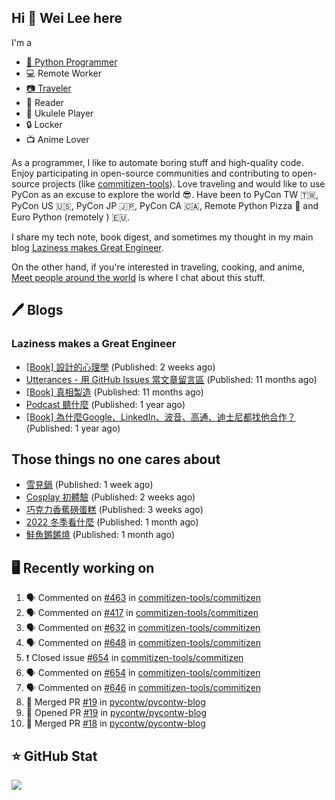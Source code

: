## Hi 👋 Wei Lee here

I'm a

* [🐍 Python Programmer](https://pycon-note.wei-lee.me/)
* 💻 Remote Worker
* [📷 Traveler](https://travlog.wei-lee.me/)
* 📖 Reader
* 🎵 Ukulele Player
* 🔒 Locker
* 📺 Anime Lover

As a programmer, I like to automate boring stuff and high-quality code. Enjoy participating in open-source communities and contributing to open-source projects (like [commitizen-tools](https://github.com/commitizen-tools)). Love traveling and would like to use PyCon as an excuse to explore the world 😎. Have been to PyCon TW 🇹🇼, PyCon US 🇺🇸, PyCon JP 🇯🇵, PyCon CA 🇨🇦, Remote Python Pizza 🍕 and Euro Python (remotely ) 🇪🇺.

I share my tech note, book digest, and sometimes my thought in my main blog [Laziness makes Great Engineer](https://blog.wei-lee.me/).

On the other hand, if you're interested in traveling, cooking, and anime, [Meet people around the world](https://travlog.wei-lee.me/) is where I chat about this stuff.

## 🖊️ Blogs

### Laziness makes a Great Engineer

* [[Book] 設計的心理學](https://blog.wei-lee.me/posts/book/2023/01/the-design-of-everyday-things) (Published: 2 weeks ago)
* [Utterances - 用 GitHub Issues 當文章留言區](https://blog.wei-lee.me/posts/tech/2022/02/use-github-issues-as-comment-system) (Published: 11 months ago)
* [[Book] 真相製造](https://blog.wei-lee.me/posts/book/2022/02/reality-is-business) (Published: 11 months ago)
* [Podcast 聽什麼](https://blog.wei-lee.me/posts/gossiping/2021/12/podcast-i-listen-to) (Published: 1 year ago)
* [[Book] 為什麼Google、LinkedIn、波音、高通、迪士尼都找他合作？](https://blog.wei-lee.me/posts/book/2021/12/pitch-anyting) (Published: 1 year ago)

## Those things no one cares about

* [雪見鍋](https://travlog.wei-lee.me/posts/cook/2023/01/misorenabe) (Published: 1 week ago)
* [Cosplay 初體驗](https://travlog.wei-lee.me/posts/review/2022/12/first-time-cosplay) (Published: 2 weeks ago)
* [巧克力香蕉磅蛋糕](https://travlog.wei-lee.me/posts/cook/2022/12/choco-banana-pound-cake) (Published: 3 weeks ago)
* [2022 冬季看什麼](https://travlog.wei-lee.me/posts/review/2022/12/what-i-watch-in-2022-winter) (Published: 1 month ago)
* [鮭魚鏘鏘燒](https://travlog.wei-lee.me/posts/cook/2022/11/salmon-chan-chan-yaki) (Published: 1 month ago)

## 🖥️ Recently working on

1. 🗣 Commented on [#463](https://github.com/commitizen-tools/commitizen/issues/463) in [commitizen-tools/commitizen](https://github.com/commitizen-tools/commitizen)
2. 🗣 Commented on [#417](https://github.com/commitizen-tools/commitizen/issues/417) in [commitizen-tools/commitizen](https://github.com/commitizen-tools/commitizen)
3. 🗣 Commented on [#632](https://github.com/commitizen-tools/commitizen/issues/632) in [commitizen-tools/commitizen](https://github.com/commitizen-tools/commitizen)
4. 🗣 Commented on [#648](https://github.com/commitizen-tools/commitizen/issues/648) in [commitizen-tools/commitizen](https://github.com/commitizen-tools/commitizen)
5. ❗️ Closed issue [#654](https://github.com/commitizen-tools/commitizen/issues/654) in [commitizen-tools/commitizen](https://github.com/commitizen-tools/commitizen)
6. 🗣 Commented on [#654](https://github.com/commitizen-tools/commitizen/issues/654) in [commitizen-tools/commitizen](https://github.com/commitizen-tools/commitizen)
7. 🗣 Commented on [#646](https://github.com/commitizen-tools/commitizen/issues/646) in [commitizen-tools/commitizen](https://github.com/commitizen-tools/commitizen)
8. 🎉 Merged PR [#19](https://github.com/pycontw/pycontw-blog/pull/19) in [pycontw/pycontw-blog](https://github.com/pycontw/pycontw-blog)
9. 💪 Opened PR [#19](https://github.com/pycontw/pycontw-blog/pull/19) in [pycontw/pycontw-blog](https://github.com/pycontw/pycontw-blog)
10. 🎉 Merged PR [#18](https://github.com/pycontw/pycontw-blog/pull/18) in [pycontw/pycontw-blog](https://github.com/pycontw/pycontw-blog)


## ⭐ GitHub Stat
[![](https://github-readme-stats.vercel.app/api?username=Lee-W&show_icons=true&hide_title=true)](https://github.com/anuraghazra/github-readme-stats)

